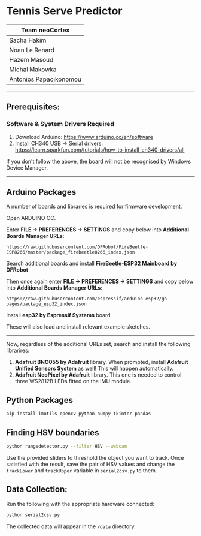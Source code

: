 # Tennis Serve Predictor

| Team neoCortex |
| --- | 
| Sacha Hakim |
| Noan Le Renard |
| Hazem Masoud |
| Michal Makowka |
| Antonios Papaoikonomou |

---
## Prerequisites:

### Software & System Drivers Required
1. Download Arduino: 
https://www.arduino.cc/en/software
2. Install CH340 USB -> Serial drivers: 
https://learn.sparkfun.com/tutorials/how-to-install-ch340-drivers/all

If you don't follow the above, the board will not be recognised by Windows Device Manager.

---
## Arduino Packages
A number of boards and libraries is required for firmware development.

Open ARDUINO CC.

Enter **FILE -> PREFERENCES -> SETTINGS** and copy below into **Additional Boards Manager URLs**:

`https://raw.githubusercontent.com/DFRobot/FireBeetle-ESP8266/master/package_firebeetle8266_index.json`
	
Search additional boards and install **FireBeetle-ESP32 Mainboard by DFRobot**

Then once again enter **FILE -> PREFERENCES -> SETTINGS** and copy below into **Additional Boards Manager URLs**:

`https://raw.githubusercontent.com/espressif/arduino-esp32/gh-pages/package_esp32_index.json`
	
Install **esp32 by Espressif Systems** board.

These will also load and install relevant example sketches.

---

Now, regardless of the additional URLs set, search and install the following librarires:

1. **Adafruit BNO055 by Adafruit** library. When prompted, install **Adafruit Unified Sensors System** as well! This will happen automatically.
2. **Adafruit NeoPixel by Adafruit** library. This one is needed to control three WS2812B LEDs fitted on the IMU module.

## Python Packages
```bash
pip install imutils opencv-python numpy tkinter pandas
```
## Finding HSV boundaries 

```bash
python rangedetector.py --filter HSV --webcam

```
Use the provided sliders to threshold the object you want to track. Once satisfied with the result, save the pair of HSV values and change the `trackLower` and `trackUpper` variable in `serial2csv.py` to them.


## Data Collection:

Run the following with the appropriate hardware connected:
```bash
python serial2csv.py

```

The collected data will appear in the `/data` directory. 